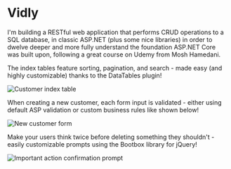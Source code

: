 # Vidly
I'm building a RESTful web application that performs CRUD operations to a SQL database, 
in classic ASP.NET (plus some nice libraries) in order to dwelve deeper and more fully understand 
the foundation ASP.NET Core was built upon, following a great course on Udemy from Mosh Hamedani.

The index tables feature sorting, pagination, and search - 
made easy (and highly customizable) thanks to the DataTables plugin!

![Customer index table](https://s13.postimg.org/a3nuhovon/vidly1.png)

When creating a new customer, each form input is validated - 
either using default ASP validation or custom business rules like shown below!

![New customer form](https://s21.postimg.org/6ie4z5b6v/vidly2.png)

Make your users think twice before deleting something they shouldn't - 
easily customizable prompts using the Bootbox library for jQuery!


![Important action confirmation prompt](https://s9.postimg.org/n049d0een/vidly3.png)
